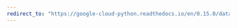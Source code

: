 ```yaml
---
redirect_to: "https://google-cloud-python.readthedocs.io/en/0.15.0/datastore-transactions.html"
---
```

